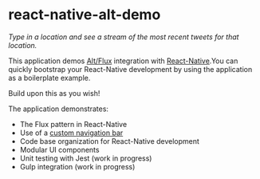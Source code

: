# react-native-alt-demo

*Type in a location and see a stream of the most recent tweets for that location.*

This application demos [Alt/Flux](https://github.com/goatslacker/alt) integration with [React-Native](https://github.com/facebook/react-native).You can quickly bootstrap your React-Native development by using the application as a boilerplate example.

Build upon this as you wish!

The application demonstrates:
* The Flux pattern in React-Native
* Use of a [custom navigation bar](https://github.com/Kureev/react-native-navbar)
* Code base organization for React-Native development
* Modular UI components
* Unit testing with Jest (work in progress)
* Gulp integration (work in progress)
